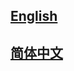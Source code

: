 ## <a href='https://mindface.readthedocs.io/en/latest/'>English</a>

## <a href='https://mindface.readthedocs.io/zh_CN/latest/'>简体中文</a>
